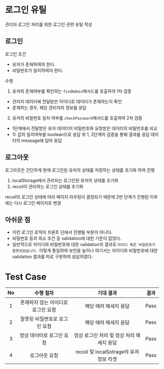 # 로그인 유틸

관리자 로그인 처리를 위한 로그인 관련 유틸 작성

## 로그인
로그인 조건
- 유저가 존재하여야 한다.
- 비밀번호가 일치하여야 한다.

수행
1. 유저의 존재여부를 확인하는 `findAdmin`메서드를 호출하여 1차 검증
  - 관리자 데이터에 전달받은 아이디로 데이터가 존재하는지 확인
  - 존재하는 경우, 해당 관리자의 정보를 응답
2. 유저의 비밀번호 일치 여부를 `checkPassword`메서드를 호출하여 2차 검증
  - 1단계에서 전달받은 유저 데이터의 비밀번호와 요청받은 데이터의 비밀번호를 비교
  - 두 값의 일치여부를 boolean으로 응답
위 1, 2단계의 검증을 통해 결과를 응답 데이터의 message에 담아 응답


## 로그아웃
로그아웃은 간단하게 현재 로그인된 유저의 상태를 저장하는 상태를 초기화 하여 진행

1. localStorage에서 관리되는 로그인된 유저의 상태를 초기화
2. recoil이 관리하는 로그인 상태를 초기화

recoil의 로그인 상태에 따라 페이지 라우팅이 결정되기 때문에 2번 단계가 진행된 이후에는 다시 로그인 페이지로 변경

## 아쉬운 점
- 이런 로그인 로직이 프론트 단에서 진행될 부분이 아니다.
- 비밀번호 등의 최소 조건 등 validation에 대한 기준이 없었다.
- 일반적으로 아이디와 비밀번호에 대한 validation의 결과로 `아이디 혹은 비밀번호가 잘못되었습니다.` 이렇게 통일하여 보안을 높이나 여기서는 아이디와 비밀번호에 대한 validation 결과를 따로 구분하여 응답하였다.

# Test Case
|No|수행 절차|기대 결과|결과|
|:---:|:---:|:---:|:---:|
| 1 | 존재하지 않는 아이디로 로그인 요청 | 해당 에러 메세지 응답 | Pass |
| 2 | 잘못된 비밀번호로 로그인 요청  | 해당 에러 메세지 응답 | Pass |
| 3 | 정상 데이터로 로그인 요청  | 정상 로그인 처리 및 정상 처리 메세지 응답 | Pass |
| 4 | 로그아웃 요청 | recoil 및 localSotrage의 유저 정보 리셋 | Pass |
